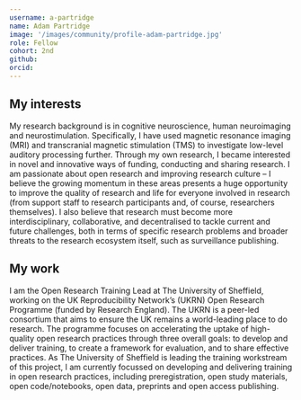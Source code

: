 ```yaml
---
username: a-partridge
name: Adam Partridge
image: '/images/community/profile-adam-partridge.jpg'
role: Fellow
cohort: 2nd
github: 
orcid:
---
```


## My interests

My research background is in cognitive neuroscience, human neuroimaging and neurostimulation. Specifically, I have used magnetic resonance imaging (MRI) and transcranial magnetic stimulation (TMS) to investigate low-level auditory processing further. Through my own research, I became interested in novel and innovative ways of funding, conducting and sharing research. I am passionate about open research and improving research culture – I believe the growing momentum in these areas presents a huge opportunity to improve the quality of research and life for everyone involved in research (from support staff to research participants and, of course, researchers themselves). I also believe that research must become more interdisciplinary, collaborative, and decentralised to tackle current and future challenges, both in terms of specific research problems and broader threats to the research ecosystem itself, such as surveillance publishing.

## My work

I am the Open Research Training Lead at The University of Sheffield, working on the UK Reproducibility Network’s (UKRN) Open Research Programme (funded by Research England). The UKRN is a peer-led consortium that aims to ensure the UK remains a world-leading place to do research. The programme focuses on accelerating the uptake of high-quality open research practices through three overall goals: to develop and deliver training, to create a framework for evaluation, and to share effective practices. As The University of Sheffield is leading the training workstream of this project, I am currently focussed on developing and delivering training in open research practices, including preregistration, open study materials, open code/notebooks, open data, preprints and open access publishing.
